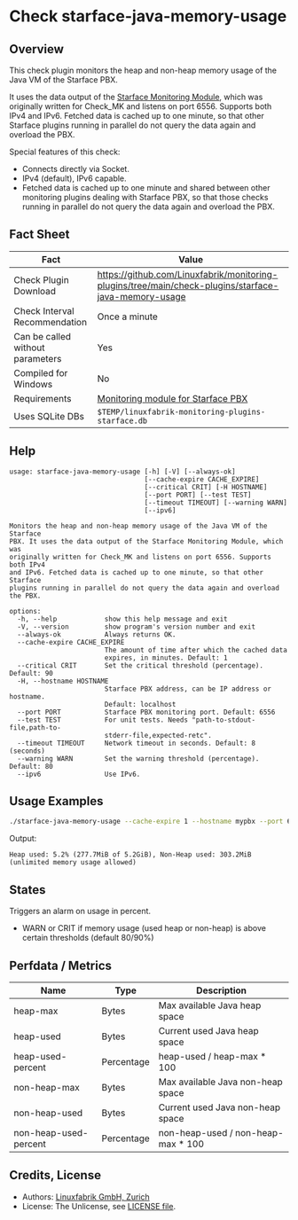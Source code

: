 # Check starface-java-memory-usage

## Overview

This check plugin monitors the heap and non-heap memory usage of the Java VM of the Starface PBX.

It uses the data output of the [Starface Monitoring Module](https://wiki.fluxpunkt.de/display/FPW/Monitoring), which was originally written for Check_MK and listens on port 6556. Supports both IPv4 and IPv6. Fetched data is cached up to one minute, so that other Starface plugins running in parallel do not query the data again and overload the PBX.

Special features of this check:

* Connects directly via Socket.
* IPv4 (default), IPv6 capable.
* Fetched data is cached up to one minute and shared between other monitoring plugins dealing with Starface PBX, so that those checks running in parallel do not query the data again and overload the PBX.


## Fact Sheet

| Fact | Value |
|----|----|
| Check Plugin Download                 | <https://github.com/Linuxfabrik/monitoring-plugins/tree/main/check-plugins/starface-java-memory-usage> |
| Check Interval Recommendation         | Once a minute |
| Can be called without parameters      | Yes |
| Compiled for Windows                  | No |
| Requirements                          | [Monitoring module for Starface PBX](https://wiki.fluxpunkt.de/display/FPW/Monitoring) |
| Uses SQLite DBs                       | `$TEMP/linuxfabrik-monitoring-plugins-starface.db` |


## Help

```text
usage: starface-java-memory-usage [-h] [-V] [--always-ok]
                                  [--cache-expire CACHE_EXPIRE]
                                  [--critical CRIT] [-H HOSTNAME]
                                  [--port PORT] [--test TEST]
                                  [--timeout TIMEOUT] [--warning WARN]
                                  [--ipv6]

Monitors the heap and non-heap memory usage of the Java VM of the Starface
PBX. It uses the data output of the Starface Monitoring Module, which was
originally written for Check_MK and listens on port 6556. Supports both IPv4
and IPv6. Fetched data is cached up to one minute, so that other Starface
plugins running in parallel do not query the data again and overload the PBX.

options:
  -h, --help            show this help message and exit
  -V, --version         show program's version number and exit
  --always-ok           Always returns OK.
  --cache-expire CACHE_EXPIRE
                        The amount of time after which the cached data
                        expires, in minutes. Default: 1
  --critical CRIT       Set the critical threshold (percentage). Default: 90
  -H, --hostname HOSTNAME
                        Starface PBX address, can be IP address or hostname.
                        Default: localhost
  --port PORT           Starface PBX monitoring port. Default: 6556
  --test TEST           For unit tests. Needs "path-to-stdout-file,path-to-
                        stderr-file,expected-retc".
  --timeout TIMEOUT     Network timeout in seconds. Default: 8 (seconds)
  --warning WARN        Set the warning threshold (percentage). Default: 80
  --ipv6                Use IPv6.
```


## Usage Examples

```bash
./starface-java-memory-usage --cache-expire 1 --hostname mypbx --port 6556 --timeout 3
```

Output:

```text
Heap used: 5.2% (277.7MiB of 5.2GiB), Non-Heap used: 303.2MiB (unlimited memory usage allowed)
```


## States

Triggers an alarm on usage in percent.

* WARN or CRIT if memory usage (used heap or non-heap) is above certain thresholds (default 80/90%)


## Perfdata / Metrics

| Name                  | Type       | Description                         |
|-----------------------|------------|-------------------------------------|
| heap-max              | Bytes      | Max available Java heap space       |
| heap-used             | Bytes      | Current used Java heap space        |
| heap-used-percent     | Percentage | heap-used / heap-max \* 100         |
| non-heap-max          | Bytes      | Max available Java non-heap space   |
| non-heap-used         | Bytes      | Current used Java non-heap space    |
| non-heap-used-percent | Percentage | non-heap-used / non-heap-max \* 100 |


## Credits, License

* Authors: [Linuxfabrik GmbH, Zurich](https://www.linuxfabrik.ch)
* License: The Unlicense, see [LICENSE file](https://unlicense.org/).
